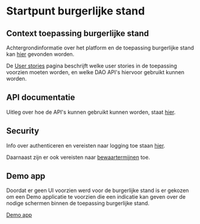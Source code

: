 # Startpunt burgerlijke stand

## Context toepassing burgerlijke stand
Achtergrondinformatie over het platform en de toepassing burgerlijke stand kan [hier](userstories/context.md) gevonden worden.

De [User stories](userstories/userstories.md) pagina beschrijft welke user stories in de toepassing voorzien moeten worden, en welke DAO API's hiervoor gebruikt kunnen worden. 

## API documentatie
Uitleg over hoe de API's kunnen gebruikt kunnen worden, staat [hier](api/README.md).

## Security
Info over authenticeren en vereisten naar logging toe staan [hier](../../algemeen/security/README.md).

Daarnaast zijn er ook vereisten naar [bewaartermijnen](../../algemeen/security/bewaartermijnen.md) toe.

## Demo app
Doordat er geen UI voorzien werd voor de burgerlijke stand is er gekozen om een Demo applicatie te voorzien die een indicatie kan geven over de 
nodige schermen binnen de toepassing burgerlijke stand. 

[Demo app](demo-app/README.md)
